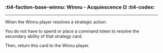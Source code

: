 ### :ti4-faction-base-winnu: __Winnu - Acquiescence Ω__ :ti4-codex:

---
When the Winnu player resolves a strategic action:

You do not have to spend or place a command token to resolve the secondary ability of that strategy card.

Then, return this card to the Winnu player.